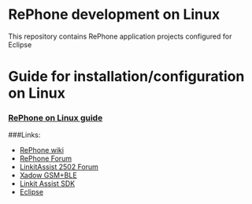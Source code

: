 # RePhone development on Linux

This repository contains RePhone application projects configured for Eclipse

# Guide for installation/configuration on Linux

### [RePhone on Linux guide](https://github.com/loboris/RePhone_on_Linux/raw/master/Documents/RePhone%20on%20Linux.pdf)<br/>

###Links:
* [RePhone wiki](http://www.seeedstudio.com/wiki/Rephone)
* [RePhone Forum](http://www.seeedstudio.com/forum/viewforum.php?f=71)
* [LinkitAssist 2502 Forum](http://labs.mediatek.com/forums/forums/show/58.page)
* [Xadow GSM+BLE](http://www.seeedstudio.com/wiki/Xadow_GSM%2BBLE)
* [Linkit Assist SDK](http://download.labs.mediatek.com/MediaTek_LinkIt_Assist_2502_SDK_2_0_46.zip)
* [Eclipse](https://www.eclipse.org/downloads/)

